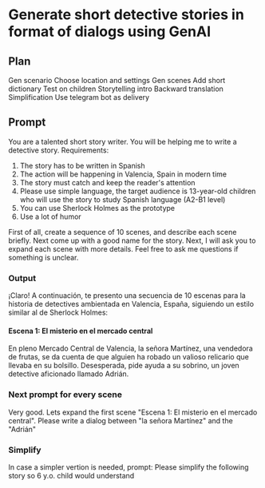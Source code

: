 # Generate short detective stories in format of dialogs using GenAI

## Plan

Gen scenario
Choose location and settings
Gen scenes
Add short dictionary
Test on children
Storytelling intro
Backward translation
Simplification
Use telegram bot as delivery

## Prompt

You are a talented short story writer. You will be helping me to write a detective story. 
Requirements: 
1. The story has to be written in Spanish 
2. The action will be happening in Valencia, Spain in modern time 
3. The story must catch and keep the reader's attention 
4. Please use simple language, the target audience is 13-year-old children who will use the story to study Spanish language (A2-B1 level) 
5. You can use Sherlock Holmes as the prototype 
6. Use a lot of humor

First of all, create a sequence of 10 scenes, and describe each scene briefly. Next come up with a good name for the story. Next, I will ask you to expand each scene with more details. Feel free to ask me questions if something is unclear.

### Output

¡Claro! A continuación, te presento una secuencia de 10 escenas para la historia de detectives ambientada en Valencia, España, siguiendo un estilo similar al de Sherlock Holmes:

#### Escena 1: **El misterio en el mercado central**
En pleno Mercado Central de Valencia, la señora Martínez, una vendedora de frutas, se da cuenta de que alguien ha robado un valioso relicario que llevaba en su bolsillo. Desesperada, pide ayuda a su sobrino, un joven detective aficionado llamado Adrián.


### Next prompt for every scene
Very good. Lets expand the first scene "Escena 1: El misterio en el mercado central". Please write a dialog between "la señora Martínez" and the "Adrián"

### Simplify
In case a simpler vertion is needed, prompt: Please simplify the following story so 6 y.o. child would understand
